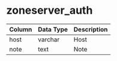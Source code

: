 # zoneserver_auth

| Column | Data Type | Description |
| :--- | :--- | :--- |
| host | varchar | Host |
| note | text | Note |

